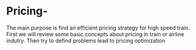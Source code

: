 # Pricing-
The main purpose is find an efficient pricing strategy for high speed train. 
First we will review some basic concepts about  pricing in train or airline indutry. Then try to defind problems lead to 
pricing optimization 
